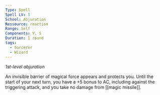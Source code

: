 ```yaml
---
Type: Spell
Spell LV: 1
School: Abjuration
Ressource: reaction
Range: Self
Components: V, S
Duration: 1 round
tags:
  - Sorcerer
  - Wizard
---
```

_1st-level abjuration_

An invisible barrier of magical force appears and protects you. Until the start of your next turn, you have a +5 bonus to AC, including against the triggering attack, and you take no damage from [[magic missile]].